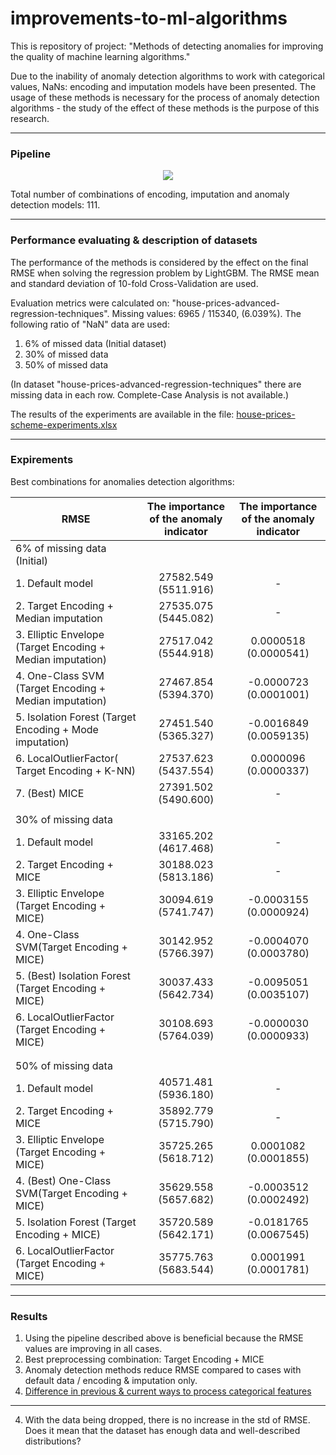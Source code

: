 # improvements-to-ml-algorithms

This is repository of project: "Methods of detecting anomalies for improving the quality of machine learning algorithms."

Due to the inability of anomaly detection algorithms to work with categorical values, NaNs: encoding and imputation models have been presented. The usage of these methods is necessary for the process of anomaly detection algorithms - the study of the effect of these methods is the purpose of this research.

* * *

### Pipeline

<p align="center">
  <img src="https://user-images.githubusercontent.com/48650320/136817591-49022a1c-5c42-45e0-bd41-46ea469b9d6f.png" />
</p>

Total number of combinations of encoding, imputation and anomaly detection models: 111.
* * *

### Performance evaluating & description of datasets

The performance of the methods is considered by the effect on the final RMSE when solving the regression problem by LightGBM. The RMSE mean and standard deviation of 10-fold Cross-Validation are used.

Evaluation metrics were calculated on: "house-prices-advanced-regression-techniques". Missing values: 6965 / 115340, (6.039%). The following ratio of "NaN" data are used:

1.  6% of missed data (Initial dataset)
2.  30% of missed data
3.  50% of missed data

(In dataset "house-prices-advanced-regression-techniques" there are missing data in each row. Complete-Case Analysis is not available.)

The results of the experiments are available in the file: [house-prices-scheme-experiments.xlsx](https://github.com/georgii-nigm/Improvements-to-ML-algorithms/blob/master/house-prices-scheme-experiments.xlsx)

* * *

### Expirements

Best combinations for anomalies detection algorithms:

| RMSE                                                       | The importance of the anomaly indicator | The importance of the anomaly indicator |
|------------------------------------------------------------|:---------------------------------------:|:---------------------------------------:|
| 6% of missing data (Initial)                               |                                         |                                         |
| 1. Default model                                           |           27582.549 (5511.916)          |                    -                    |
| 2. Target Encoding + Median imputation                     |           27535.075 (5445.082)          |                    -                    |
| 3. Elliptic Envelope (Target Encoding + Median imputation) |           27517.042 (5544.918)          |          0.0000518 (0.0000541)          |
| 4. One-Class SVM (Target Encoding + Median imputation)     |           27467.854 (5394.370)          |          -0.0000723 (0.0001001)         |
| 5. Isolation Forest (Target Encoding + Mode imputation)    |           27451.540 (5365.327)          |          -0.0016849 (0.0059135)         |
| 6. LocalOutlierFactor( Target Encoding + K-NN)             |           27537.623 (5437.554)          |          0.0000096 (0.0000337)          |
| 7. (Best) MICE                                             |           27391.502 (5490.600)          |                    -                    |
|                                                            |                                         |                                         |
| 30% of missing data                                        |                                         |                                         |
| 1. Default model                                           |           33165.202 (4617.468)          |                    -                    |
| 2. Target Encoding + MICE                                  |           30188.023 (5813.186)          |                    -                    |
| 3. Elliptic Envelope (Target Encoding + MICE)              |           30094.619 (5741.747)          |          -0.0003155 (0.0000924)         |
| 4. One-Class SVM(Target Encoding + MICE)                   |           30142.952 (5766.397)          |          -0.0004070 (0.0003780)         |
| 5. (Best) Isolation Forest (Target Encoding + MICE)        |           30037.433 (5642.734)          |          -0.0095051 (0.0035107)         |
| 6. LocalOutlierFactor (Target Encoding + MICE)             |           30108.693 (5764.039)          |          -0.0000030 (0.0000933)         |
|                                                            |                                         |                                         |
|                                                            |                                         |                                         |
| 50% of missing data                                        |                                         |                                         |
| 1. Default model                                           |           40571.481 (5936.180)          |                    -                    |
| 2. Target Encoding + MICE                                  |           35892.779 (5715.790)          |                    -                    |
| 3. Elliptic Envelope (Target Encoding + MICE)              |           35725.265 (5618.712)          |          0.0001082 (0.0001855)          |
| 4. (Best) One-Class SVM(Target Encoding + MICE)            |           35629.558 (5657.682)          |          -0.0003512 (0.0002492)         |
| 5. Isolation Forest (Target Encoding + MICE)               |           35720.589 (5642.171)          |          -0.0181765 (0.0067545)         |
| 6. LocalOutlierFactor (Target Encoding + MICE)             |           35775.763 (5683.544)          |          0.0001991 (0.0001781)          |


* * *

### Results

1. Using the pipeline described above is beneficial because the RMSE values are improving in all cases.
2. Best preprocessing combination: Target Encoding + MICE
3. Anomaly detection methods reduce RMSE compared to cases with default data / encoding & imputation only.
4. [Difference in previous & current ways to process categorical features](https://github.com/georgii-nigm/Improvements-to-ML-algorithms/blob/master/additional_result.md)
___
4. With the data being dropped, there is no increase in the std of RMSE. Does it mean that the dataset has enough data and well-described distributions?
